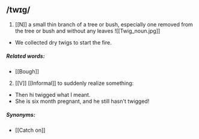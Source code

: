 ## /twɪɡ/
1. [[N]]
 a small thin branch of a tree or bush, especially one removed from the tree or bush and without any leaves
![[Twig_noun.jpg]]
- We collected dry twigs to start the fire.
##### Related words:
- [[Bough]]

2. [[V]] [[Informal]]
to suddenly realize something:

- Then hi twigged what I meant.
- She is six month pregnant, and he still hasn't twigged!
##### Synonyms:
- [[Catch on]]


